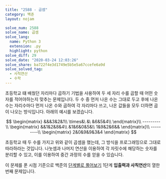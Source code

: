 ```yaml
---
title: "2588 - 곱셈"
category: 백준
layout: nojam

solve_num: 2588
solve_name: 곱셈
solve_lang:
  name: Python 3
  extension: .py
  highlight: python
solve_diff: 29
solve_date: "2020-03-24 12:03:26"
solve_share: ba722f4e3d1749e5b5e5a67ccefe6a9d
solve_solved_tag: 
  - 사칙연산
  - 수학
---
```


초등학교 떄 배웠던 자리마다 곱하기 기법을 사용하여 두 세 자리 수를 곱할 때 어떤 숫자를 적어야하는지 맞추는 문제입니다. 두 수 중 먼저 나온 수는 그대로 두고 후에 나온 수는 자리수마다 먼저 나온 수와 곱하여 각 자리마다 쓰고, 나온 값들을 모두 더하면 곱이 나오는 방식입니다. 아래의 예시를 보겠습니다.

$$
\begin{matrix}
&&&3&2&1\\
\times&\ &\ &6&5&4\\
\end{matrix}\\
---------\\
\begin{matrix}
&&1&2&8&4\\
&1&6&0&5&\\
1&9&2&6&&
\end{matrix}\\
---------\\
\begin{matrix}
2&0&9&9&3&4
\end{matrix}
$$

초등학교 때 두 수를 가지고 위와 같이 곱셈을 했는데, 그 방식을 프로그래밍으로 그대로 따라하라는 것입니다. 나눗셈과 나머지 연산을 이용하여 각 자릿수에 해당하는 숫자를 분리할 수 있고, 이를 이용하여 중간 과정의 수를 얻을 수 있습니다.

이 문제를 푼 시점 기준으로 백준의 [단계별로 풀어보기](http://noj.am/p/s) 1단계 **입출력과 사칙연산**의 열한 번째 문제입니다.
